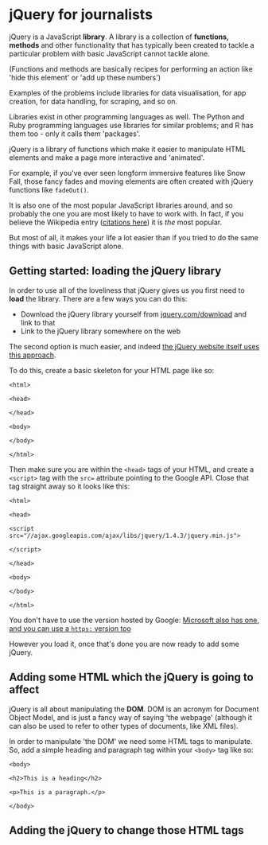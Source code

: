 # jQuery for journalists

jQuery is a JavaScript **library**. A library is a collection of **functions, methods** and other functionality that has typically been created to tackle a particular problem with basic JavaScript cannot tackle alone.

(Functions and methods are basically recipes for performing an action like 'hide this element' or 'add up these numbers')

Examples of the problems include libraries for data visualisation, for app creation, for data handling, for scraping, and so on.

Libraries exist in other programming languages as well. The Python and Ruby programming languages use libraries for similar problems; and R has them too - only it calls them 'packages'. 

jQuery is a library of functions which make it easier to manipulate HTML elements and make a page more interactive and 'animated'. 

For example, if you've ever seen longform immersive features like Snow Fall, those fancy fades and moving elements are often created with jQuery functions like `fadeOut()`.

It is also one of the most popular JavaScript libraries around, and so probably the one you are most likely to have to work with. In fact, if you believe the Wikipedia entry ([citations here](https://en.wikipedia.org/wiki/JQuery#cite_note-3)) it is *the* most popular.

But most of all, it makes your life a lot easier than if you tried to do the same things with basic JavaScript alone.

## Getting started: loading the jQuery library

In order to use all of the loveliness that jQuery gives us you first need to **load** the library. There are a few ways you can do this:

* Download the jQuery library yourself from [jquery.com/download](https://jquery.com/download/) and link to that
* Link to the jQuery library somewhere on the web

The second option is much easier, and indeed [the jQuery website itself uses this approach](https://stackoverflow.com/questions/547384/where-do-you-include-the-jquery-library-from-google-jsapi-cdn). 

To do this, create a basic skeleton for your HTML page like so:

`<html>`

`<head>`

`</head>`

`<body>`

`</body>`

`</html>`

Then make sure you are within the `<head>` tags of your HTML, and create a `<script>` tag with the `src=` attribute pointing to the Google API. Close that tag straight away so it looks like this:

`<html>`

`<head>`

`<script src="//ajax.googleapis.com/ajax/libs/jquery/1.4.3/jquery.min.js">`

`</script>`

`</head>`

`<body>`

`</body>`

`</html>`

You don't have to use the version hosted by Google: [Microsoft also has one, and you can use a `https:` version too](http://www.w3schools.com/jquery/jquery_get_started.asp)

However you load it, once that's done you are now ready to add some jQuery.

## Adding some HTML which the jQuery is going to affect

jQuery is all about manipulating the **DOM**. DOM is an acronym for Document Object Model, and is just a fancy way of saying 'the webpage' (although it can also be used to refer to other types of documents, like XML files).

In order to manipulate 'the DOM' we need some HTML tags to manipulate. So, add a simple heading and paragraph tag within your `<body>` tag like so:

`<body>`

`<h2>This is a heading</h2>`

`<p>This is a paragraph.</p>`

`</body>`

## Adding the jQuery to change those HTML tags

